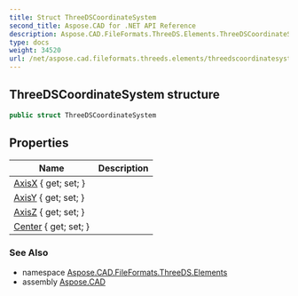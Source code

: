 ```yaml
---
title: Struct ThreeDSCoordinateSystem
second_title: Aspose.CAD for .NET API Reference
description: Aspose.CAD.FileFormats.ThreeDS.Elements.ThreeDSCoordinateSystem struct. 
type: docs
weight: 34520
url: /net/aspose.cad.fileformats.threeds.elements/threedscoordinatesystem/
---
```

## ThreeDSCoordinateSystem structure

```csharp
public struct ThreeDSCoordinateSystem
```

## Properties

| Name | Description |
| --- | --- |
| [AxisX](../../aspose.cad.fileformats.threeds.elements/threedscoordinatesystem/axisx/) { get; set; } |  |
| [AxisY](../../aspose.cad.fileformats.threeds.elements/threedscoordinatesystem/axisy/) { get; set; } |  |
| [AxisZ](../../aspose.cad.fileformats.threeds.elements/threedscoordinatesystem/axisz/) { get; set; } |  |
| [Center](../../aspose.cad.fileformats.threeds.elements/threedscoordinatesystem/center/) { get; set; } |  |

### See Also

* namespace [Aspose.CAD.FileFormats.ThreeDS.Elements](../../aspose.cad.fileformats.threeds.elements/)
* assembly [Aspose.CAD](../../)


